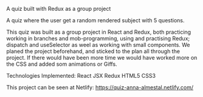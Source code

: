A quiz built with Redux as a group project


A quiz where the user get a random rendered subject with 5 questions.


This quiz was built as a group project in React and Redux, both practicing working in branches and mob-programming, using and practising Redux; dispatch and useSelector as weel as working with small components.
We planed the project beforehand, and sticked to the plan all through the project. If there would have been more time we would have worked more on the CSS and added som animations or Giffs.

Technologies Implemented:
React
JSX
Redux
HTML5
CSS3

This project can be seen at Netlify:
https://quiz-anna-almestal.netlify.com/











